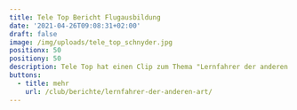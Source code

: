 ```yaml
---
title: Tele Top Bericht Flugausbildung
date: '2021-04-26T09:08:31+02:00'
draft: false
image: /img/uploads/tele_top_schnyder.jpg
positionx: 50
positiony: 50
description: Tele Top hat einen Clip zum Thema "Lernfahrer der anderen Art" erstellt.
buttons:
  - title: mehr
    url: /club/berichte/lernfahrer-der-anderen-art/
---
```


